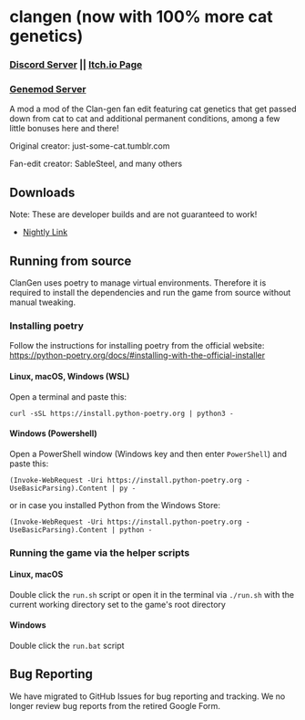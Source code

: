 # clangen (now with 100% more cat genetics)

### [Discord Server](https://discord.gg/rnFQqyPZ7K) || [Itch.io Page](https://sablesteel.itch.io/clan-gen-fan-edit)
### [Genemod Server](https://discord.gg/t6XqgQ46Jx)

A mod a mod of the Clan-gen fan edit featuring cat genetics that get passed down from cat to cat and additional permanent conditions, among a few little bonuses here and there!

Original creator: just-some-cat.tumblr.com

Fan-edit creator: SableSteel, and many others

## Downloads
Note: These are developer builds and are not guaranteed to work!
- [Nightly Link](https://nightly.link/Chinch-Bug/clangen-genemod/workflows/build/modded)

## Running from source
ClanGen uses poetry to manage virtual environments. Therefore it is required to install the dependencies and run the game from source without manual tweaking.

### Installing poetry
Follow the instructions for installing poetry from the official website: https://python-poetry.org/docs/#installing-with-the-official-installer

#### Linux, macOS, Windows (WSL)
Open a terminal and paste this:
```
curl -sSL https://install.python-poetry.org | python3 -
```

#### Windows (Powershell)
Open a PowerShell window (Windows key and then enter `PowerShell`) and paste this:
```
(Invoke-WebRequest -Uri https://install.python-poetry.org -UseBasicParsing).Content | py -
```
or in case you installed Python from the Windows Store:
```
(Invoke-WebRequest -Uri https://install.python-poetry.org -UseBasicParsing).Content | python -
```

### Running the game via the helper scripts
#### Linux, macOS
Double click the `run.sh` script or open it in the terminal via `./run.sh` with the current working directory set to the game's root directory

#### Windows
Double click the `run.bat` script

## Bug Reporting
We have migrated to GitHub Issues for bug reporting and tracking. We no longer review bug reports from the retired Google Form.
